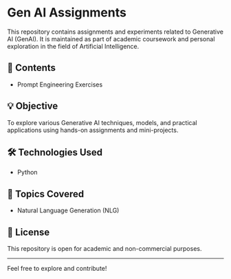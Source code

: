 # Gen AI Assignments

This repository contains assignments and experiments related to Generative AI (GenAI). It is maintained as part of academic coursework and personal exploration in the field of Artificial Intelligence.

## 📂 Contents

- Prompt Engineering Exercises

## 💡 Objective

To explore various Generative AI techniques, models, and practical applications using hands-on assignments and mini-projects.

## 🛠️ Technologies Used

- Python


## 🧠 Topics Covered

- Natural Language Generation (NLG)

## 📜 License

This repository is open for academic and non-commercial purposes.

---

Feel free to explore and contribute!
